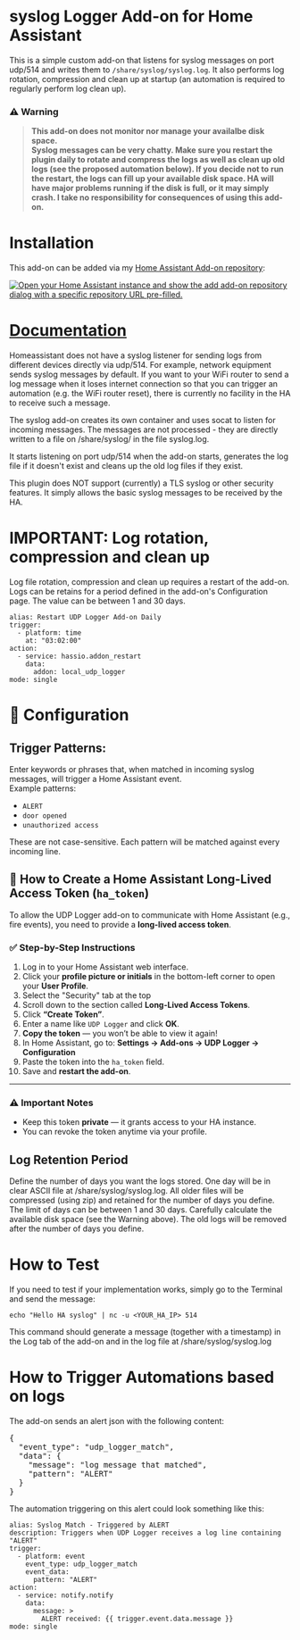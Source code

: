 # syslog Logger Add-on for Home Assistant

This is a simple custom add-on that listens for syslog messages on port udp/514
and writes them to `/share/syslog/syslog.log`. It also performs log rotation, compression and clean up at startup (an automation is required to regularly perform log clean up).

### ⚠️ **Warning**
> **This add-on does not monitor nor manage your availalbe disk space.  
> Syslog messages can be very chatty. Make sure you restart the plugin daily 
> to rotate and compress the logs as well as clean up old logs 
> (see the proposed automation below). If you decide not to run the restart,
> the logs can fill up your available disk space. HA will have major problems 
> running if the disk is full, or it may simply crash.
> I take no responsibility for consequences of using this add-on.** 

# Installation
This add-on can be added via my [Home Assistant Add-on repository](https://github.com/hb9hkn/ha-addon-udp-logger):

[![Open your Home Assistant instance and show the add add-on repository dialog with a specific repository URL pre-filled.](https://my.home-assistant.io/badges/supervisor_add_addon_repository.svg)](https://my.home-assistant.io/redirect/supervisor_add_addon_repository/?repository_url=https%3A%2F%2Fgithub.com%2Fhb9hkn%2Fha-addon-udp-logger)

# [Documentation](https://github.com/hb9hkn/ha-addon-udp-logger)
Homeassistant does not have a syslog listener for sending logs from different devices directly via udp/514. For example, network equipment sends syslog messages by default. If you want to your WiFi router to send a log message when it loses internet connection so that you can trigger an automation (e.g. the WiFi router reset), there is currently no facility in the HA to receive such a message.

The syslog add-on creates its own container and uses socat to listen for incoming messages. The messages are not processed - they are directly written to a file on /share/syslog/ in the file syslog.log. 

 It starts listening on port udp/514 when the add-on starts, generates the log file if it doesn't exist and cleans up the old log files if they exist. 

This plugin does NOT support (currently) a TLS syslog or other security features. It simply allows the basic syslog messages to be received by the HA. 

# IMPORTANT: Log rotation, compression and clean up
Log file rotation, compression and clean up requires a restart of the add-on. Logs can be retains for a period defined in the add-on's Configuration page. The value can be between 1 and 30 days. 
```
alias: Restart UDP Logger Add-on Daily
trigger:
  - platform: time
    at: "03:02:00"
action:
  - service: hassio.addon_restart
    data:
      addon: local_udp_logger
mode: single
```

# 🔧 Configuration

## Trigger Patterns:
Enter keywords or phrases that, when matched in incoming syslog messages, will trigger a Home Assistant event.  
Example patterns:
- `ALERT`
- `door opened`
- `unauthorized access`

These are not case-sensitive. Each pattern will be matched against every incoming line.
## 🔐 How to Create a Home Assistant Long-Lived Access Token (`ha_token`)

To allow the UDP Logger add-on to communicate with Home Assistant (e.g., fire events), you need to provide a **long-lived access token**.

### ✅ Step-by-Step Instructions

1. Log in to your Home Assistant web interface.
2. Click your **profile picture or initials** in the bottom-left corner to open your **User Profile**.
3. Select the "Security" tab at the top
4. Scroll down to the section called **Long-Lived Access Tokens**.
5. Click **“Create Token”**.
6. Enter a name like `UDP Logger` and click **OK**.
7. **Copy the token** — you won’t be able to view it again!
8. In Home Assistant, go to:
   **Settings → Add-ons → UDP Logger → Configuration**
9. Paste the token into the `ha_token` field.
10. Save and **restart the add-on**.

---

### ⚠️ Important Notes

- Keep this token **private** — it grants access to your HA instance.
- You can revoke the token anytime via your profile.

## Log Retention Period
Define the number of days you want the logs stored. One day will be in clear ASCII file at /share/syslog/syslog.log. All older files will be compressed (using zip) and retained for the number of days you define. The limit of days can be between 1 and 30 days. Carefully calculate the available disk space (see the Warning above). The old logs will be removed after the number of days you define.

# How to Test
If you need to test if your implementation works, simply go to the Terminal and send the message:
```
echo "Hello HA syslog" | nc -u <YOUR_HA_IP> 514
```
This command should generate a message (together with a timestamp) in the Log tab of the add-on and in the log file at /share/syslog/syslog.log

# How to Trigger Automations based on logs
The add-on sends an alert json with the following content:
<pre>
{
  "event_type": "udp_logger_match",
  "data": {
    "message": "log message that matched",
    "pattern": "ALERT"
  }
}
</pre>
The automation triggering on this alert could look something like this:
```
alias: Syslog Match - Triggered by ALERT
description: Triggers when UDP Logger receives a log line containing "ALERT"
trigger:
  - platform: event
    event_type: udp_logger_match
    event_data:
      pattern: "ALERT"
action:
  - service: notify.notify
    data:
      message: >
        ALERT received: {{ trigger.event.data.message }}
mode: single
```

